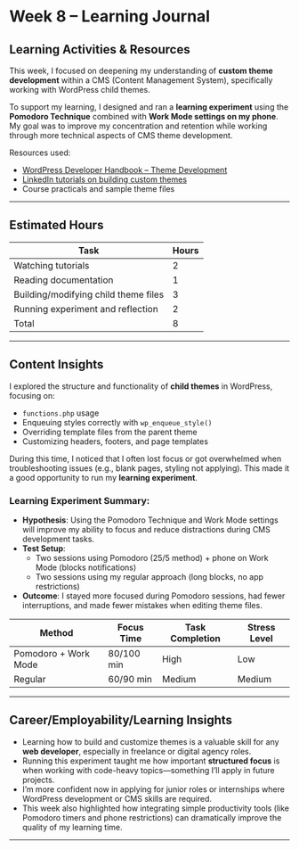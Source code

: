 # Week 8 – Learning Journal

## Learning Activities & Resources

This week, I focused on deepening my understanding of **custom theme development** within a CMS (Content Management System), specifically working with WordPress child themes.

To support my learning, I designed and ran a **learning experiment** using the **Pomodoro Technique** combined with **Work Mode settings on my phone**. My goal was to improve my concentration and retention while working through more technical aspects of CMS theme development.

Resources used:
- [WordPress Developer Handbook – Theme Development](https://developer.wordpress.org/themes/)
- [LinkedIn tutorials on building custom themes](https://www.linkedin.com/learning/wordpress-building-themes-from-scratch-using-underscores-2/welcome)
- Course practicals and sample theme files

---

## Estimated Hours

| Task                                  | Hours |
|---------------------------------------|-------|
| Watching tutorials                    | 2     |
| Reading documentation                 | 1     |
| Building/modifying child theme files  | 3     |
| Running experiment and reflection     | 2     |
| Total                                 | 8     |

---

## Content Insights

I explored the structure and functionality of **child themes** in WordPress, focusing on:
- `functions.php` usage
- Enqueuing styles correctly with `wp_enqueue_style()`
- Overriding template files from the parent theme
- Customizing headers, footers, and page templates

During this time, I noticed that I often lost focus or got overwhelmed when troubleshooting issues (e.g., blank pages, styling not applying). This made it a good opportunity to run my **learning experiment**.

### Learning Experiment Summary:
- **Hypothesis**: Using the Pomodoro Technique and Work Mode settings will improve my ability to focus and reduce distractions during CMS development tasks.
- **Test Setup**:
  - Two sessions using Pomodoro (25/5 method) + phone on Work Mode (blocks notifications)
  - Two sessions using my regular approach (long blocks, no app restrictions)
- **Outcome**: I stayed more focused during Pomodoro sessions, had fewer interruptions, and made fewer mistakes when editing theme files.

| Method               | Focus Time | Task Completion | Stress Level |
|----------------------|------------|------------------|--------------|
| Pomodoro + Work Mode | 80/100 min | High             | Low          |
| Regular              | 60/90 min  | Medium           | Medium       |

---

## Career/Employability/Learning Insights

- Learning how to build and customize themes is a valuable skill for any **web developer**, especially in freelance or digital agency roles.
- Running this experiment taught me how important **structured focus** is when working with code-heavy topics—something I’ll apply in future projects.
- I’m more confident now in applying for junior roles or internships where WordPress development or CMS skills are required.
- This week also highlighted how integrating simple productivity tools (like Pomodoro timers and phone restrictions) can dramatically improve the quality of my learning time.

---

